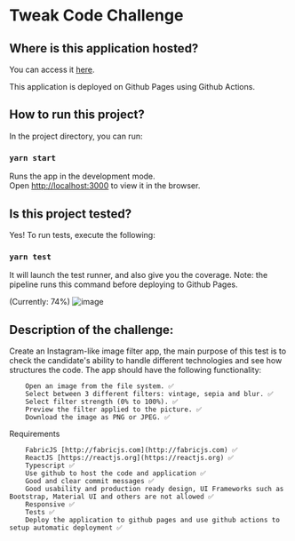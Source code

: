 # Tweak Code Challenge

## Where is this application hosted?

You can access it [here](https://michaelsampietro.github.io/tweak-code-challenge/).

This application is deployed on Github Pages using Github Actions.

## How to run this project?

In the project directory, you can run:

### `yarn start`

Runs the app in the development mode.\
Open [http://localhost:3000](http://localhost:3000) to view it in the browser.

## Is this project tested?

Yes! To run tests, execute the following:

### `yarn test`

It will launch the test runner, and also give you the coverage. Note: the pipeline runs this command before deploying to Github Pages.

(Currently: 74%)
![image](https://user-images.githubusercontent.com/18105975/216221148-bd2151e0-0226-431c-825c-c0d703fcfeb6.png)

## Description of the challenge:

Create an Instagram-like image filter app, the main purpose of this test is to check the candidate's ability to handle different technologies and see how structures the code. The app should have the following functionality:

		Open an image from the file system. ✅
		Select between 3 different filters: vintage, sepia and blur. ✅
		Select filter strength (0% to 100%). ✅
		Preview the filter applied to the picture. ✅
		Download the image as PNG or JPEG. ✅

Requirements

		FabricJS [http://fabricjs.com](http://fabricjs.com) ✅
		ReactJS [https://reactjs.org](https://reactjs.org) ✅
		Typescript ✅
		Use github to host the code and application ✅
		Good and clear commit messages ✅
		Good usability and production ready design, UI Frameworks such as Bootstrap, Material UI and others are not allowed ✅
		Responsive ✅
		Tests ✅
		Deploy the application to github pages and use github actions to setup automatic deployment ✅
